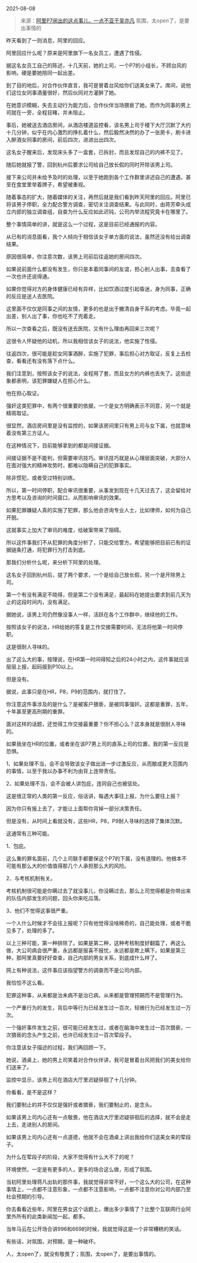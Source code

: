 2021-08-08

> 来源：[阿里P7闹出的这点事儿，一点不亚于吴亦凡](http://mp.weixin.qq.com/s?__biz=MzU0MjYwNDU2Mw==&mid=2247500391&idx=1&sn=6a7dd4f8e9d3855844bdd50ace6e9135&chksm=fb1aae1bcc6d270d5ed334c863f0da8c04d04b27edca251bf61afb914502d8d8aef4cd4b74e7&scene=27#wechat_redirect)
> 氛围，太open了，是要出事情的

昨天看到了一则消息，阿里的回应。  

  

阿里回应什么呢？原来是阿里旗下一名女员工，遭遇了性侵。

  

据这名女员工自己的陈述，十几天前，她的上司，一个P7的小组长，不顾台风的影响，硬是要她陪同一起出差。

  

到了目的地后，对合作伙伴直言，我可是冒着台风给你们送美女来了。席间，说他们这位女同事酒量很好，然后伙同对方灌醉了她。

  

在她意识模糊，失去主动行为能力后，合作伙伴当场猥亵了她，而作为同事的男上司就在一旁，全程目睹，并未阻止。  

  

事后，她被送去酒店房间，从酒店楼道监控看，该名男上司于楼下大厅沉默了大约十几分钟，似乎在内心激烈的挣扎着什么，然后毅然决然的办了一张房卡，刷卡进入醉酒女同事的房间，前后四次，进进出出四次。

  

这名女子醒来后，发现床头多了一盒套，已拆封，而且发现自己的内裤不见了。  

  

随后她就报了警，回到杭州后要求公司给自己放长假的同时开除该男上司。  

  

接下来公司并未给予及时的处理，以至于她跑到各个工作群里讲述自己的遭遇，甚至在食堂里举着牌子，希望被重视。  

  

随着事态的扩大，随着媒体的关注，再然后就是我们看到昨天阿里的回应。阿里已将该男子停职，全力配合警方调查，密切关注调查结果。与此同时，由蒋芳牵头成立内部的独立调查组，自查为什么反应如此迟钝，公司内举流程究竟卡在哪里了。

  

整个事情简单的讲，就是这么一个过程，这是目前已经通报的内容。

  

从已有的消息面看，我个人倾向于相信该女子单方面的说法，虽然还没有给出调查结果。  

  

原因很简单，你注意次数，该男上司前后往返她的房间四次。  

  

如果说前面什么都没有发生，你只是本着同事间的友谊，担心别人出事，去查看了一次也许还说得通。

  

如果你觉得对方的身体健康已经有异样，比如饮酒过度引起昏迷，身为同事，正确的反应是送人去医院。

  

这里面不仅仅是同事之间的友情，更多的也是出于撇清自身干系的考虑。毕竟一起出差，别人出了事，你也吃不了兜着走。

  

所以一次查看之后，既没有送去医院，又有什么理由再回来三次呢？

  

这很令人怀疑他的动机，所以我相信该女子的说法，他实施了性侵。

  

往返四次，很可能是趁女同事酒醉，实施了犯罪，事后担心对方取证，反复上去检查，看看还有没有落下点什么。

  

我们注意到，按照该女子的说法，全程用了套，而且女方的内裤也丢失了。这些迹象都表明，该犯罪嫌疑人在担心什么。

  

他在担心取证。

  

强奸这类犯罪中，有两个很重要的依据，一个是女方明确表示不同意，另一个就是精斑取证。  

  

很显然，酒店房间里是没有监控的，如果该房间里只有男上司与女下属，也就意味着没有第三方证人。

  

在这种情况下，目前能够拿到的都是间接证据。

  

间接证据不是不能判，但需要审讯技巧。审讯技巧就是从心理层面突破，大部分人在面对强大的精神攻势时，都难以隐瞒自己的犯罪事实。  

  

除非惯犯，或者受过特别训练。

  

所以，第一时间停职，配合审讯很重要，从事发到现在十几天过去了，这会留给对方思考以及咨询的时间窗口，从而影响审讯的效果。

  

如果犯罪嫌疑人真的实施了犯罪，那么他会咨询专业人士，比如律师，如何为自己开脱。  

  

这就事实上加大了审讯的难度，给破案带来了阻碍。  

  

所以这件事我们不从犯罪的角度分析了，只能交给警方。希望能够把目前已有的证据链条打通，将犯罪行为打击到底。  

  

那我们分析什么呢，来分析下阿里的处理。  

  

这名女子回到杭州后，提了两个要求，一个是给自己放长假，另一个是开除男上司。  

  

第一个有没有满足不晓得，但是第二个没有满足，最起码在她提出要求到前几天为止的这段时间内，没有满足。  

  

据她说，该男上司仍然像没事人一样，活跃在各个工作群中，继续他的工作。  

  

按照该女子的说法，HR给她的答复是工作交接需要时间，无法将他第一时间停职。

  

这是很耐人寻味的。

  

出了这么大的事，按理说，在HR第一时间得知之后的24小时之内，这件事就应该层层上报，起码报到P10以上。  

  

但是没有。  

  

据说，此事只是在HR，P8，P9的范围内，就打住了。

  

你注意这件事涉及的是什么？是被客户猥亵，是被同事强奸。这都是重罪，五年，十年甚至更高刑期的重罪。

  

面对这样的话题，还觉得工作交接最重要？你不担心么？这本身就是很耐人寻味的。

  

如果我坐在HR的位置，或者坐在该P7男上司的直系上司的位置，我的第一反应是恐惧。

  

1、如果处理不当，会不会导致该女子做出进一步过激反应，从而酿成更大范围内的事情，以至于我以办事不利为由背上连带责任。  

  

2、如果处理不当，会不会被人讲包庇，连同自己也被惩处。  

  

这是很正常的人类的第一反应，俗话讲，每遇大事往上报，为什么要往上报？  

  

因为你只有报上去了，才能让上面帮你背掉一部分决策责任。

  

但是没有，从时间上看就没有，这些HR，P8，P9耐人寻味的选择了集体沉默。  

  

这通常有三种可能。  

  

1、包庇。

  

这么重的罪名面前，几个上司联手都要保这个P7的下属，没有道理的。他根本不可能有那么大的价值值得那几个人承担那么大的风险。

  

2、与考核机制有关。  

  

考核机制很可能是你瞒过去了就没事儿，你没瞒过去，那么上司觉得都是你带出来的队伍内部发生的问题，回头你来吃瓜落。

  

3、他们不觉得这事很严重。

  

一个人什么时候才不会往上报呢？只有他觉得没啥稀奇的，自己能处理，或者干脆见多了，处理的多了。

  

以上三种可能，第一种排除了。如果是第二种，这种考核制度好翻篇了，再这么做，大公司病会很严重，永远都是报喜不报忧，永远都是欺上瞒下。如果是第三种，那阿里真要好好查查，自己内部的男女关系，到底成什么样了。

  

网上有种说法，这件事应该指望警方的调查而不是公司内部。

  

我恰恰不这么看。  

  

犯罪这种事，从来都是治未病不是治已病，从来都是管理预期而不是管理行为。  

  

一个严重行为的发生，背后中等行为已经发生过一百次，轻微行为已经发生过一万次。

  

一个强奸事件发生之前，很可能已经发生过，或者在脑海中发生过一百次猥亵，一次猥亵的念头产生之前，也许已经发生过一百次荤段子。

  

你注意该女子描述的过程，我们再回顾一下。  

  

她说，酒桌上，她的男上司笑着对合作伙伴讲，我可是冒着台风把我们的美女给你们送来了。

  

监控中显示，该男上司在酒店大厅里迟疑徘徊了十几分钟。

  

你看看，是不是这样？  

  

我们要制止的并不仅仅是强奸或者猥亵，我们要制止的，是念头。  

  

如果该男上司内心还有一点敬畏，他在酒店大厅里迟疑徘徊后的选择，就不会是走上去，走进别人的房间。  

  

如果该男上司内心还有一点道德，他就不会在酒桌上讲出我给你们送美女来的荤段子。

  

为什么在荤段子的阶段，大家不觉得有什么大不了的呢？  

  

环境使然，一定是有更多的人，更多的场合这么做，形成了氛围。

  

当初阿里处理蒋凡出轨的那件事，我就觉得非常不好，一个这么大的公司，在这种事情上，一点都不注意形象，一点都不注意影响，一点都不注意你对公司内部乃至社会预期的引导。  

  

你去看看近些年，阿里在男女这个话题上，爆出多少事情了？比整个互联网行业阿里外所有的此类新闻加一起，都多。  

  

当年马云在公开场合讲996和669的时候，我就觉得这是一个非常糟糕的笑话。  

  

有些话，对氛围，对预期，是一种破坏。

  

人，太open了，就没有敬畏了；氛围，太open了，是要出事情的。

